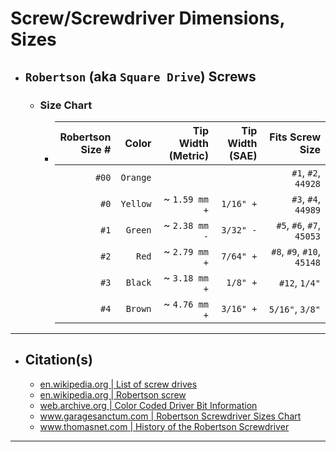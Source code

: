 <!-- https://github.com/mcavallo-git/Coding/blob/main/hardware/screws-screwdrivers/robertson-square-drive_dimensions-sizes.md -->

# Screw/Screwdriver Dimensions, Sizes

- ## `Robertson` (aka `Square Drive`) Screws
  - ### Size Chart
    - | Robertson<br />Size # |    Color | Tip Width<br />(Metric) | Tip Width<br />(SAE) |            Fits Screw Size |
      | --------------------: | -------: | ----------------------: | -------------------: | -------------------------: |
      |                 `#00` | `Orange` |                         |                      |        `#1`, `#2`, `44928` |
      |                  `#0` | `Yellow` |           ~ `1.59 mm +` |            `1/16" +` |        `#3`, `#4`, `44989` |
      |                  `#1` |  `Green` |           ~ `2.38 mm -` |            `3/32" -` |  `#5`, `#6`, `#7`, `45053` |
      |                  `#2` |    `Red` |           ~ `2.79 mm +` |            `7/64" +` | `#8`, `#9`, `#10`, `45148` |
      |                  `#3` |  `Black` |           ~ `3.18 mm +` |             `1/8" +` |              `#12`, `1/4"` |
      |                  `#4` |  `Brown` |           ~ `4.76 mm +` |            `3/16" +` |            `5/16"`, `3/8"` |

***

- ## Citation(s)
  - [en.wikipedia.org | List of screw drives](https://en.wikipedia.org/wiki/List_of_screw_drives)
  - [en.wikipedia.org | Robertson screw](https://en.wikipedia.org/wiki/Robertson_screw)
  - [web.archive.org | Color Coded Driver Bit Information](https://web.archive.org/web/20081122103624/http://www.mcfeelys.com/tech/dbs.aspx)
  - [www.garagesanctum.com | Robertson Screwdriver Sizes Chart](https://www.garagesanctum.com/size-chart/screwdriver-sizes-chart/#ftoc-heading-3)
  - [www.thomasnet.com | History of the Robertson Screwdriver](https://www.thomasnet.com/articles/hardware/robertson-screwdriver-history)

***
